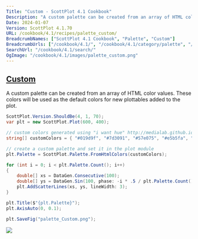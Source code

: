 ```yaml
---
Title: "Custom - ScottPlot 4.1 Cookbook"
Description: "A custom palette can be created from an array of HTML color values. These colors will be used as the default colors for new plottables added to the plot."
Date: 2024-01-07
Version: ScottPlot 4.1.70
URL: /cookbook/4.1/recipes/palette_custom/
BreadcrumbNames: ["ScottPlot 4.1 Cookbook", "Palette", "Custom"]
BreadcrumbUrls: ["/cookbook/4.1/", "/cookbook/4.1/category/palette", "/cookbook/4.1/recipes/palette_custom/"]
SearchUrl: "/cookbook/4.1/search/"
OgImage: "/cookbook/4.1/images/palette_custom.png"
---
```


<h2><a id='custom' href='/cookbook/4.1/recipes/palette_custom/'>Custom</a></h2>

A custom palette can be created from an array of HTML color values. These colors will be used as the default colors for new plottables added to the plot.

```cs
ScottPlot.Version.ShouldBe(4, 1, 70);
var plt = new ScottPlot.Plot(600, 400);

// custom colors generated using "i want hue" http://medialab.github.io/iwanthue/
string[] customColors = { "#019d9f", "#7d3091", "#57e075", "#e5b5fa", "#009118" };

// create a custom palette and set it in the plot module
plt.Palette = ScottPlot.Palette.FromHtmlColors(customColors);

for (int i = 0; i < plt.Palette.Count(); i++)
{
    double[] xs = DataGen.Consecutive(100);
    double[] ys = DataGen.Sin(100, phase: -i * .5 / plt.Palette.Count());
    plt.AddScatterLines(xs, ys, lineWidth: 3);
}

plt.Title($"{plt.Palette}");
plt.AxisAuto(0, 0.1);

plt.SaveFig("palette_Custom.png");
```

<img src='../../images/palette_custom.png' class='d-block mx-auto my-5' />


